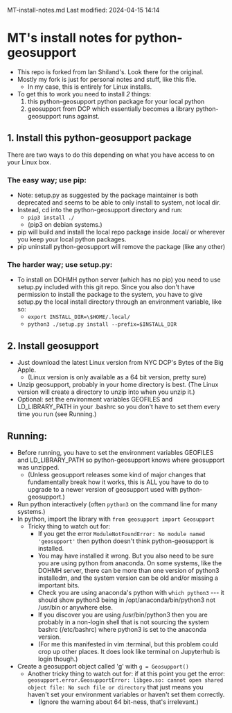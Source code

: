 MT-install-notes.md
Last modified: 2024-04-15 14:14

# MT's install notes for python-geosupport
* This repo is forked from Ian Shiland's. Look there for the original.
* Mostly my fork is just for personal notes and stuff, like this file.
	* In my case, this is entirely for Linux installs. 
* To get this to work you need to install _2_ things:
	1. this python-geosupport python package for your local python
	2. geosupport from DCP which essentially becomes a library python-geosupport runs against.

## 1. Install this python-geosupport package
There are two ways to do this depending on what you have access to on your Linux box.

### The easy way; use pip:
* Note: setup.py as suggested by the package maintainer is both deprecated and seems to be able to only install to system, not local dir.
* Instead, cd into the python-geosupport directory and run:
	* ``` pip3 install ./ ```
	* (pip3 on debian systems.)
* pip will build and install the local repo package inside .local/ or wherever you keep your local python packages.
* pip uninstall python-geosupport will remove the package (like any other)

### The harder way; use setup.py:
* To install on DOHMH python server (which has no pip) you need to use setup.py included with this git repo. Since you also don't have permission to install the package to the system, you have to give setup.py the local install directory through an environment variable, like so:
	* ``` export INSTALL_DIR=\$HOME/.local/ ```
	* ``` python3 ./setup.py install --prefix=$INSTALL_DIR ```

## 2. Install geosupport
* Just download the latest Linux version from NYC DCP's Bytes of the Big Apple.
	* (Linux version is only available as a 64 bit version, pretty sure)
* Unzip geosupport, probably in your home directory is best. (The Linux version will create a directory to unzip into when you unzip it.)
* Optional: set the environment variables GEOFILES and LD_LIBRARY_PATH in your .bashrc so you don't have to set them every time you run (see Running.)


## Running:
* Before running, you have to set the environment variables GEOFILES and LD_LIBRARY_PATH so python-geosupport knows where geosupport was unzipped. 
	* (Unless geosupport releases some kind of major changes that fundamentally break how it works, this is ALL you have to do to upgrade to a newer version of geosupport used with python-geosupport.)
* Run python interactively (often ```python3``` on the command line for many systems.)
* In python, import the library with ``` from geosupport import Geosupport ```
	* Tricky thing to watch out for: 
		* If you get the error ``` ModuleNotFoundError: No module named 'geosupport' ``` then python doesn't think python-geosupport is installed.
		* You may have installed it wrong. But you also need to be sure you are using python from anaconda. On some systems, like the DOHMH server, there can be more than one version of python3 installedm, and the system version can be old and/or missing a important bits.
		* Check you are using anaconda's python with ``` which python3 ``` --- it should show python3 being in /opt/anaconda/bin/python3 not /usr/bin or anywhere else.
		* If you discover you are using /usr/bin/python3 then you are probably in a non-login shell that is not sourcing the system bashrc (/etc/bashrc) where python3 is set to the anaconda version.
		* (For me this manifested in vim :terminal, but this problem could crop up other places. It does look like terminal on Jupyterhub is login though.)
* Create a geosupport object called 'g' with  ``` g = Geosupport() ```
	* Another tricky thing to watch out for: if at this point you get the error: ``` geosupport.error.GeosupportError: libgeo.so: cannot open shared object file: No such file or directory ``` that just means you haven't set your environment variables or haven't set them correctly.
		* (Ignore the warning about 64 bit-ness, that's irrelevant.)





